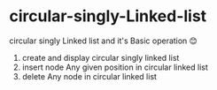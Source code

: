 # circular-singly-Linked-list
circular singly Linked list and it's Basic operation 😊

1) create and display circular singly linked list
2) insert node Any given position in circular linked list
3) delete Any node in circular linked list
